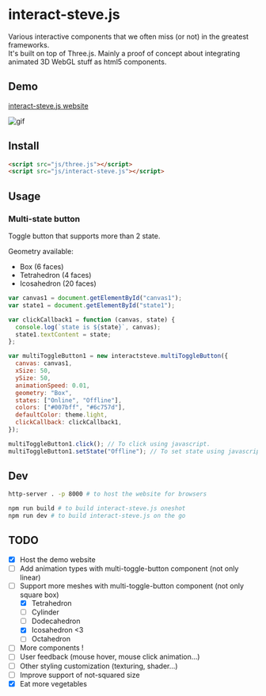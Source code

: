 # interact-steve.js

Various interactive components that we often miss (or not) in the greatest frameworks.  
It's built on top of Three.js. Mainly a proof of concept about integrating animated 3D WebGL stuff as html5 components.

## Demo

[interact-steve.js website](https://tomycesaille.github.io/interact-steve.js/index.html)

![gif](https://i.imgur.com/D9gnn7k.gif)

## Install

```html
<script src="js/three.js"></script>
<script src="js/interact-steve.js"></script>
```

## Usage

### Multi-state button

Toggle button that supports more than 2 state.

Geometry available:

- Box (6 faces)
- Tetrahedron (4 faces)
- Icosahedron (20 faces)

```javascript
var canvas1 = document.getElementById("canvas1");
var state1 = document.getElementById("state1");

var clickCallback1 = function (canvas, state) {
  console.log(`state is ${state}`, canvas);
  state1.textContent = state;
};

var multiToggleButton1 = new interactsteve.multiToggleButton({
  canvas: canvas1,
  xSize: 50,
  ySize: 50,
  animationSpeed: 0.01,
  geometry: "Box",
  states: ["Online", "Offline"],
  colors: ["#007bff", "#6c757d"],
  defaultColor: theme.light,
  clickCallback: clickCallback1,
});

multiToggleButton1.click(); // To click using javascript.
multiToggleButton1.setState("Offline"); // To set state using javascript.
```

## Dev

```bash
http-server . -p 8000 # to host the website for browsers

npm run build # to build interact-steve.js oneshot
npm run dev # to build interact-steve.js on the go
```

## TODO

- [x] Host the demo website
- [ ] Add animation types with multi-toggle-button component (not only linear)
- [ ] Support more meshes with multi-toggle-button component (not only square box)
  - [x] Tetrahedron
  - [ ] Cylinder
  - [ ] Dodecahedron
  - [x] Icosahedron <3
  - [ ] Octahedron
- [ ] More components !
- [ ] User feedback (mouse hover, mouse click animation...)
- [ ] Other styling customization (texturing, shader...)
- [ ] Improve support of not-squared size
- [x] Eat more vegetables
